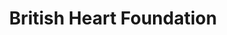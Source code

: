 ---
title: "British Heart Foundation"
url: /brighton/british-heart-foundation-london-road/
shop: Gebrauchtwaren
---